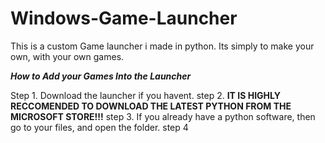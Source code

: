 # Windows-Game-Launcher
This is a custom Game launcher i made in python. Its simply to make your own, with your own games. 


**_How to Add your Games Into the Launcher_**

Step 1. Download the launcher if you havent. 
step 2. **IT IS HIGHLY RECCOMENDED TO DOWNLOAD THE LATEST PYTHON FROM THE MICROSOFT STORE!!!** 
step 3. If you already have a python software, then go to your files, and open the folder.
step 4
